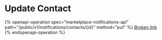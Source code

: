 # Update Contact

{% openapi-operation spec="marketplace-notifications-api" path="/public/v1/notifications/contacts/{id}" method="put" %}
[Broken link](broken-reference)
{% endopenapi-operation %}
